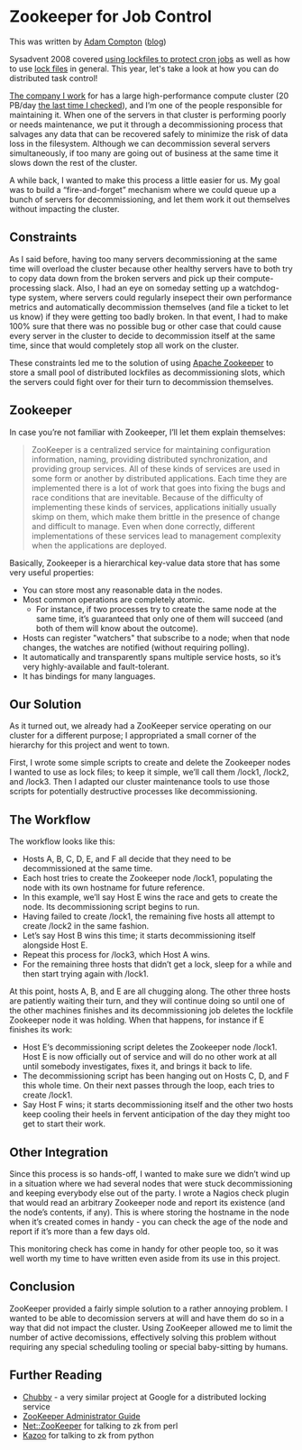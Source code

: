 # Zookeeper for Job Control

This was written by [Adam Compton](https://twitter.com/comptona)
([blog](http://ajcsystems.com/blog))

Sysadvent 2008 covered 
[using lockfiles to protect cron
jobs](http://sysadvent.blogspot.com/2009/12/cron-practices.html) as well as how to use
[lock
files](http://sysadvent.blogspot.com/2008/12/day-9-lock-file-practices.html) in
general. This year, let's take a look at how you can do distributed task
control!

[The company I work](https://www.quantcast.com/) for has a large
high-performance compute cluster (20 PB/day [the last time I
checked](https://www.quantcast.com/press/quantcast-file-system-qfs/)), and I’m
one of the people responsible for maintaining it. When one of the servers in
that cluster is performing poorly or needs maintenance, we put it through a
decommissioning process that salvages any data that can be recovered safely to
minimize the risk of data loss in the filesystem. Although we can decommission
several servers simultaneously, if too many are going out of business at the
same time it slows down the rest of the cluster.

A while back, I wanted to make this process a little easier for us. My goal was
to build a “fire-and-forget” mechanism where we could queue up a bunch of
servers for decommissioning, and let them work it out themselves without
impacting the cluster.

## Constraints

As I said before, having too many servers decommissioning at the same time will
overload the cluster because other healthy servers have to both try to copy
data down from the broken servers and pick up their compute-processing slack.
Also, I had an eye on someday setting up a watchdog-type system, where servers
could regularly insepect their own performance metrics and automatically
decommission themselves (and file a ticket to let us know) if they were getting
too badly broken. In that event, I had to make 100% sure that there was no
possible bug or other case that could cause every server in the cluster to
decide to decommission itself at the same time, since that would completely
stop all work on the cluster.

These constraints led me to the solution of using [Apache
Zookeeper](http://zookeeper.apache.org/) to store a small pool of distributed
lockfiles as decommissioning slots, which the servers could fight over for
their turn to decommission themselves.

## Zookeeper

In case you’re not familiar with Zookeeper, I’ll let them explain themselves:

> ZooKeeper is a centralized service for maintaining configuration information,
naming, providing distributed synchronization, and providing group services.
All of these kinds of services are used in some form or another by distributed
applications. Each time they are implemented there is a lot of work that goes
into fixing the bugs and race conditions that are inevitable. Because of the
difficulty of implementing these kinds of services, applications initially
usually skimp on them, which make them brittle in the presence of change and
difficult to manage. Even when done correctly, different implementations of
these services lead to management complexity when the applications are
deployed.

Basically, Zookeeper is a hierarchical key-value data store that has some very
useful properties:

* You can store most any reasonable data in the nodes.
* Most common operations are completely atomic.
  * For instance, if two processes try to create the same node at the same
    time, it’s guaranteed that only one of them will succeed (and both of them
    will know about the outcome).
* Hosts can register "watchers" that subscribe to a node; when that node
  changes, the watches are notified (without requiring polling).
* It automatically and transparently spans multiple service hosts, so it’s very
  highly-available and fault-tolerant.
* It has bindings for many languages.

## Our Solution

As it turned out, we already had a ZooKeeper service operating on our cluster
for a different purpose; I appropriated a small corner of the hierarchy for
this project and went to town.

First, I wrote some simple scripts to create and delete the Zookeeper nodes I wanted to use as lock files; to keep it simple, we’ll call them /lock1, /lock2, and /lock3. Then I adapted our cluster maintenance tools to use those scripts for potentially destructive processes like decommissioning.

## The Workflow

The workflow looks like this:

* Hosts A, B, C, D, E, and F all decide that they need to be decommissioned at
  the same time.
* Each host tries to create the Zookeeper node /lock1, populating the node with
  its own hostname for future reference.
* In this example, we’ll say Host E wins the race and gets to create the node.
  Its decommissioning script begins to run.
* Having failed to create /lock1, the remaining five hosts all attempt to
  create /lock2 in the same fashion.
* Let’s say Host B wins this time; it starts decommissioning itself alongside
  Host E.
* Repeat this process for /lock3, which Host A wins.
* For the remaining three hosts that didn’t get a lock, sleep for a while and
  then start trying again with /lock1.

At this point, hosts A, B, and E are all chugging along. The other three hosts
are patiently waiting their turn, and they will continue doing so until one of
the other machines finishes and its decommissioning job deletes the lockfile
Zookeeper node it was holding. When that happens, for instance if E finishes
its work:

* Host E‘s decommissioning script deletes the Zookeeper node /lock1. Host E is
  now officially out of service and will do no other work at all until somebody
  investigates, fixes it, and brings it back to life.
* The decommissioning script has been hanging out on Hosts C, D, and F this
  whole time. On their next passes through the loop, each tries to create
  /lock1.
* Say Host F wins; it starts decommissioning itself and the other two hosts
  keep cooling their heels in fervent anticipation of the day they might too
  get to start their work.

## Other Integration

Since this process is so hands-off, I wanted to make sure we didn’t wind up in
a situation where we had several nodes that were stuck decommissioning and
keeping everybody else out of the party. I wrote a Nagios check plugin that
would read an arbitrary Zookeeper node and report its existence (and the node’s
contents, if any). This is where storing the hostname in the node when it’s
created comes in handy - you can check the age of the node and report if it’s
more than a few days old.

This monitoring check has come in handy for other people too, so it was well
worth my time to have written even aside from its use in this project.

## Conclusion

ZooKeeper provided a fairly simple solution to a rather annoying problem. I
wanted to be able to decomission servers at will and have them do so in a way
that did not impact the cluster. Using ZooKeeper allowed me to limit the
number of active decomissions, effectively solving this problem without
requiring any special scheduling tooling or special baby-sitting by humans.

## Further Reading

* [Chubby](http://static.googleusercontent.com/external_content/untrusted_dlcp/research.google.com/en/us/archive/chubby-osdi06.pdf) - a very similar project at Google for a distributed locking service
* [ZooKeeper Administrator Guide](http://zookeeper.apache.org/doc/r3.4.5/zookeeperAdmin.html)
* [Net::ZooKeeper](http://search.cpan.org/~cdarroch/Net-ZooKeeper-0.35/ZooKeeper.pm) for talking to zk from perl
* [Kazoo](http://kazoo.readthedocs.org/en/latest/) for talking to zk from python
